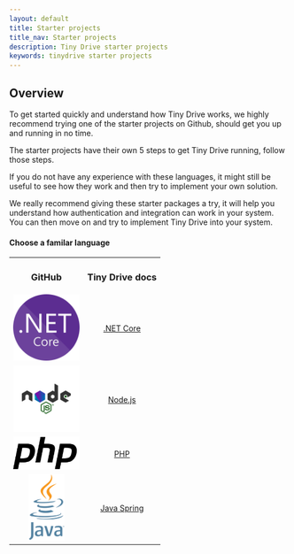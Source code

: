 ```yaml
---
layout: default
title: Starter projects
title_nav: Starter projects
description: Tiny Drive starter projects
keywords: tinydrive starter projects
---
```


## Overview

To get started quickly and understand how Tiny Drive works, we highly recommend trying one of the starter projects on Github, should get you up and running in no time.

The starter projects have their own 5 steps to get Tiny Drive running, follow those steps.

If you do not have any experience with these languages, it might still be useful to see how they work and then try to implement your own solution.

We really recommend giving these starter packages a try, it will help you understand how authentication and integration can work in your system. You can then move on and try to implement Tiny Drive into your system.

#### Choose a familar language

<table style="text-align: center">
    <tbody>
        <tr>
            <td><h3>GitHub</h3></td>
            <td><h3>Tiny Drive docs</h3></td>
        </tr>
        <tr>
            <td><a href="https://github.com/tinymce/tinydrive-dotnet-mvc-starter"><img src="/images/netcore.svg" width="120"></a></td>
            <td><a href="../dotnet/">.NET Core</a></td>
        </tr>
        <tr>
            <td><a href="https://github.com/tinymce/tinydrive-nodejs-starter"><img src="/images/nodejs.svg"  width="120"></a></td>
            <td><a href="../nodejs/">Node.js</a></td>
        </tr>
        <tr>
            <td><a href="https://github.com/tinymce/tinydrive-php-starter"><img src="/images/php.svg"  width="120"></a></td>
            <td><a href="../php/">PHP</a></td>
        </tr>
        <tr>
            <td><a href="https://github.com/tinymce/tinydrive-java-spring-starter"><img src="/images/java.png" height="120"></a></td>
            <td><a href="../java/">Java Spring</a></td>
        </tr>
    </tbody>
</table>
